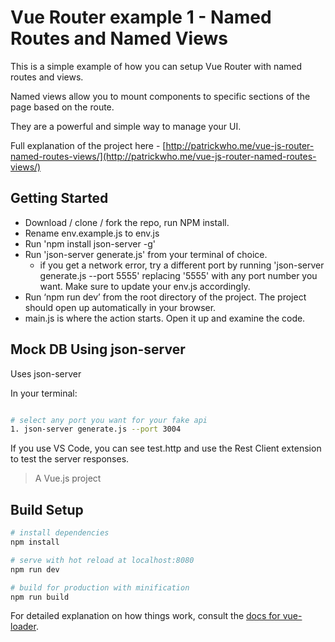 # Vue Router example 1 - Named Routes and Named Views

This is a simple example of how you can setup Vue Router with named routes and views.

Named views allow you to mount components to specific sections of the page based on the route.

They are a powerful and simple way to manage your UI.

Full explanation of the project here - [http://patrickwho.me/vue-js-router-named-routes-views/](http://patrickwho.me/vue-js-router-named-routes-views/)

## Getting Started

* Download / clone / fork the repo, run NPM install.
* Rename env.example.js to env.js
* Run 'npm install json-server -g'
* Run 'json-server generate.js' from your terminal of choice.
	* if you get a network error, try a different port by running 'json-server generate.js --port 5555' replacing '5555' with any port number you want. Make sure to update your env.js accordingly.
* Run ‘npm run dev’ from the root directory of the project. The project should open up automatically in your browser.
* main.js is where the action starts. Open it up and examine the code.

## Mock DB Using json-server

Uses json-server

In your terminal:

```bash

# select any port you want for your fake api
1. json-server generate.js --port 3004

```
If you use VS Code, you can see test.http and use the Rest Client extension to test the server responses.

> A Vue.js project

## Build Setup

``` bash
# install dependencies
npm install

# serve with hot reload at localhost:8080
npm run dev

# build for production with minification
npm run build
```

For detailed explanation on how things work, consult the [docs for vue-loader](http://vuejs.github.io/vue-loader).
